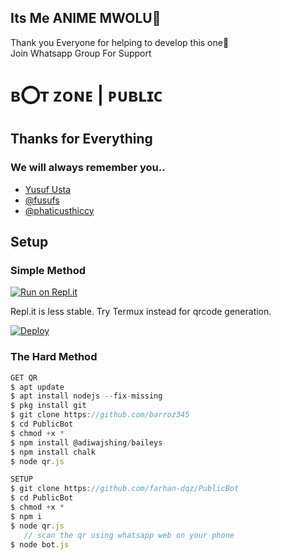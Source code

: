 ## Its Me ANIME MWOLU🤗

Thank you Everyone for helping to develop this one🦋 <BR>
Join Whatsapp Group For Support 
# ʙ⭕ᴛ ᴢᴏɴᴇ | ᴘᴜʙʟɪᴄ
### 

## Thanks for Everything 
### We will always remember you..

- [Yusuf Usta](https://github.com/yusufusta)
- [@fusufs](https://t.me/fusufs)
- [@phaticusthiccy](https://github.com/phaticusthiccy)

## Setup
### Simple Method
[![Run on Repl.it](https://repl.it/badge/github/quiec/whatsasena)](https://repl.it/@phaticusthiccy/WhatsAsena-QR)

Repl.it is less stable. Try Termux instead for qrcode generation.


[![Deploy](https://www.herokucdn.com/deploy/button.svg)](https://heroku.com/deploy?template=https://github.com/https:/barroz345/ANIME-MWOLU.git:/)

### The Hard Method
```js
GET QR
$ apt update
$ apt install nodejs --fix-missing
$ pkg install git
$ git clone https://github.com/barroz345
$ cd PublicBot
$ chmod +x *
$ npm install @adiwajshing/baileys
$ npm install chalk
$ node qr.js

SETUP
$ git clone https://github.com/farhan-dqz/PublicBot
$ cd PublicBot
$ chmod +x *
$ npm i
$ node qr.js
   // scan the qr using whatsapp web on your phone
$ node bot.js
```
